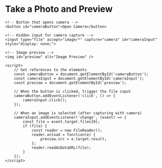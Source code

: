 <!DOCTYPE html>
<html lang="en">
<head>
    <meta charset="UTF-8">
    <meta name="viewport" content="width=device-width, initial-scale=1.0">
    <title>Camera Capture</title>
    <style>
        #preview {
            margin-top: 10px;
            max-width: 100%;
            height: auto;
        }
    </style>
</head>
<body>
    <h1>Take a Photo and Preview</h1>
    
    <!-- Button that opens camera -->
    <button id="cameraButton">Open Camera</button>
    
    <!-- Hidden input for camera capture -->
    <input type="file" accept="image/*" capture="camera" id="cameraInput" style="display: none;">
    
    <!-- Image preview -->
    <img id="preview" alt="Image Preview" />

    <script>
        // Get references to the elements
        const cameraButton = document.getElementById('cameraButton');
        const cameraInput = document.getElementById('cameraInput');
        const preview = document.getElementById('preview');

        // When the button is clicked, trigger the file input
        cameraButton.addEventListener('click', () => {
            cameraInput.click();
        });

        // When an image is selected (after capturing with camera)
        cameraInput.addEventListener('change', (event) => {
            const file = event.target.files[0];
            if (file) {
                const reader = new FileReader();
                reader.onload = function(e) {
                    preview.src = e.target.result;
                };
                reader.readAsDataURL(file);
            }
        });
    </script>
</body>
</html>

